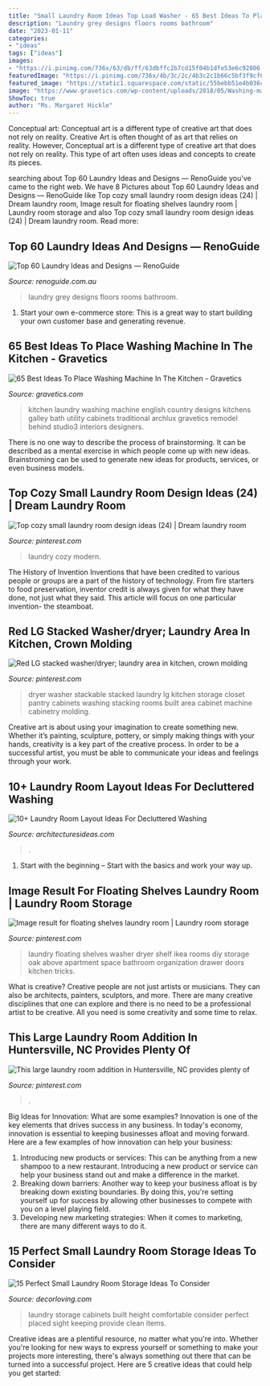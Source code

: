 ```yaml
---
title: "Small Laundry Room Ideas Top Load Washer - 65 Best Ideas To Place Washing Machine In The Kitchen"
description: "Laundry grey designs floors rooms bathroom"
date: "2023-01-11"
categories:
- "ideas"
tags: ["ideas"]
images:
- "https://i.pinimg.com/736x/63/db/ff/63dbffc2b7cd15f04b1dfe53e6c92806.jpg"
featuredImage: "https://i.pinimg.com/736x/4b/3c/2c/4b3c2c1b66c5bf3f9cf6a57d3157bd98.jpg"
featured_image: "https://static1.squarespace.com/static/55bebb51e4b036c52ebe8c45/t/5625b2c0e4b0374f65481cec/1461293033001/pretty+white+and+grey+laundry"
image: "https://www.gravetics.com/wp-content/uploads/2018/05/Washing-machine-in-kitchen-54.jpg"
ShowToc: true
author: "Ms. Margaret Hickle"
---
```



Conceptual art: Conceptual art is a different type of creative art that does not rely on reality.
Creative Art is often thought of as art that relies on reality. However, Conceptual art is a different type of creative art that does not rely on reality. This type of art often uses ideas and concepts to create its pieces.

	

		
searching about Top 60 Laundry Ideas and Designs — RenoGuide you've came to the right web. We have 8 Pictures about Top 60 Laundry Ideas and Designs — RenoGuide like Top cozy small laundry room design ideas (24) | Dream laundry room, Image result for floating shelves laundry room | Laundry room storage and also Top cozy small laundry room design ideas (24) | Dream laundry room. Read more:
		
    
## Top 60 Laundry Ideas And Designs — RenoGuide

<img loading=lazy src="https://static1.squarespace.com/static/55bebb51e4b036c52ebe8c45/t/5625b2c0e4b0374f65481cec/1461293033001/pretty+white+and+grey+laundry" onerror="this.onerror=null;this.src='https://tse2.mm.bing.net/th?id=OIP.UFnidZriPu8JaiaQHhgGoAAAAA&amp;pid=15.1';" alt="Top 60 Laundry Ideas and Designs — RenoGuide">

_Source: renoguide.com.au_

>laundry grey designs floors rooms bathroom. 

	

1. Start your own e-commerce store: This is a great way to start building your own customer base and generating revenue.

    
## 65 Best Ideas To Place Washing Machine In The Kitchen - Gravetics

<img loading=lazy src="https://www.gravetics.com/wp-content/uploads/2018/05/Washing-machine-in-kitchen-54.jpg" onerror="this.onerror=null;this.src='https://tse4.mm.bing.net/th?id=OIP.WPc_e0oF3jRspRKYASSwwgHaE7&amp;pid=15.1';" alt="65 Best Ideas To Place Washing Machine In The Kitchen - Gravetics">

_Source: gravetics.com_

>kitchen laundry washing machine english country designs kitchens galley bath utility cabinets traditional archlux gravetics remodel behind studio3 interiors designers. 

	

There is no one way to describe the process of brainstorming. It can be described as a mental exercise in which people come up with new ideas. Brainstroming can be used to generate new ideas for products, services, or even business models.

    
## Top Cozy Small Laundry Room Design Ideas (24) | Dream Laundry Room

<img loading=lazy src="https://i.pinimg.com/736x/4b/3c/2c/4b3c2c1b66c5bf3f9cf6a57d3157bd98.jpg" onerror="this.onerror=null;this.src='https://tse1.mm.bing.net/th?id=OIP.0lP73sJ7gEq5qjM6iAkrigHaJP&amp;pid=15.1';" alt="Top cozy small laundry room design ideas (24) | Dream laundry room">

_Source: pinterest.com_

>laundry cozy modern. 

	

The History of Invention
Inventions that have been credited to various people or groups are a part of the history of technology. From fire starters to food preservation, inventor credit is always given for what they have done, not just what they said. This article will focus on one particular invention- the steamboat.

    
## Red LG Stacked Washer/dryer; Laundry Area In Kitchen, Crown Molding

<img loading=lazy src="https://i.pinimg.com/originals/f7/1b/c1/f71bc12037d53c47f6ec5e6298425e60.jpg" onerror="this.onerror=null;this.src='https://tse3.mm.bing.net/th?id=OIP.rgQoxQJGWePKJ_5KKjIbWAHaJ6&amp;pid=15.1';" alt="Red LG stacked washer/dryer; laundry area in kitchen, crown molding">

_Source: pinterest.com_

>dryer washer stackable stacked laundry lg kitchen storage closet pantry cabinets washing stacking rooms built area cabinet machine cabinetry molding. 

	

Creative art is about using your imagination to create something new. Whether it’s painting, sculpture, pottery, or simply making things with your hands, creativity is a key part of the creative process. In order to be a successful artist, you must be able to communicate your ideas and feelings through your work.

    
## 10+ Laundry Room Layout Ideas For Decluttered Washing

<img loading=lazy src="https://architecturesideas.com/wp-content/uploads/2020/06/laundry-room-layout33-e1592884900103.jpg" onerror="this.onerror=null;this.src='https://tse3.mm.bing.net/th?id=OIP.rWsJY-c2skiz-IB7UBZ1twHaLH&amp;pid=15.1';" alt="10+ Laundry Room Layout Ideas For Decluttered Washing">

_Source: architecturesideas.com_

>. 

	

1. Start with the beginning – Start with the basics and work your way up.

    
## Image Result For Floating Shelves Laundry Room | Laundry Room Storage

<img loading=lazy src="https://i.pinimg.com/736x/b3/43/d3/b343d34258a41c671045301bd79b2cac--floating-shelves-laundry-rooms.jpg" onerror="this.onerror=null;this.src='https://tse3.mm.bing.net/th?id=OIP.WjRVatyC5gmmDQyZDyS6QQHaJ3&amp;pid=15.1';" alt="Image result for floating shelves laundry room | Laundry room storage">

_Source: pinterest.com_

>laundry floating shelves washer dryer shelf ikea rooms diy storage oak above apartment space bathroom organization drawer doors kitchen tricks. 

	

What is creative?
Creative people are not just artists or musicians. They can also be architects, painters, sculptors, and more. There are many creative disciplines that one can explore and there is no need to be a professional artist to be creative. All you need is some creativity and some time to relax.

    
## This Large Laundry Room Addition In Huntersville, NC Provides Plenty Of

<img loading=lazy src="https://i.pinimg.com/736x/63/db/ff/63dbffc2b7cd15f04b1dfe53e6c92806.jpg" onerror="this.onerror=null;this.src='https://tse4.mm.bing.net/th?id=OIP.Z91TIh3ys7UYj3u-t1AH1gHaHa&amp;pid=15.1';" alt="This large laundry room addition in Huntersville, NC provides plenty of">

_Source: pinterest.com_

>. 

	

Big Ideas for Innovation: What are some examples?
Innovation is one of the key elements that drives success in any business. In today's economy, innovation is essential to keeping businesses afloat and moving forward. Here are a few examples of how innovation can help your business: 
1. Introducing new products or services: This can be anything from a new shampoo to a new restaurant. Introducing a new product or service can help your business stand out and make a difference in the market. 
2. Breaking down barriers: Another way to keep your business afloat is by breaking down existing boundaries. By doing this, you're setting yourself up for success by allowing other businesses to compete with you on a level playing field. 
3. Developing new marketing strategies: When it comes to marketing, there are many different ways to do it.

    
## 15 Perfect Small Laundry Room Storage Ideas To Consider

<img loading=lazy src="https://decorloving.com/wp-content/uploads/2019/10/Small-Laundry-Room-Storage-Ideas-7.jpg" onerror="this.onerror=null;this.src='https://tse4.mm.bing.net/th?id=OIP.r36DScXbgUGw2nhOwKhCpAHaLG&amp;pid=15.1';" alt="15 Perfect Small Laundry Room Storage Ideas To Consider">

_Source: decorloving.com_

>laundry storage cabinets built height comfortable consider perfect placed sight keeping provide clean items. 

	

Creative ideas are a plentiful resource, no matter what you're into. Whether you're looking for new ways to express yourself or something to make your projects more interesting, there's always something out there that can be turned into a successful project. Here are 5 creative ideas that could help you get started: 

